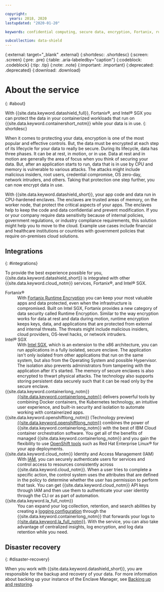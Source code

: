 ```yaml
---

copyright:
  years: 2018, 2020
lastupdated: "2020-01-20"

keywords: confidential computing, secure data, encryption, Fortanix, runtime encryption, memory, encrypt, app security, private data, Intel, SGX, convert, protect, data in use, data protection, containerized apps, 

subcollection: data-shield
---
```


{:external: target="_blank" .external}
{:shortdesc: .shortdesc}
{:screen: .screen}
{:pre: .pre}
{:table: .aria-labeledby="caption"}
{:codeblock: .codeblock}
{:tip: .tip}
{:note: .note}
{:important: .important}
{:deprecated: .deprecated}
{:download: .download}


# About the service
{: #about}

With {{site.data.keyword.datashield_full}}, Fortanix®, and Intel® SGX you can protect the data in your containerized workloads that run on {{site.data.keyword.containershort_notm}} while your data is in use.
{: shortdesc}

When it comes to protecting your data, encryption is one of the most popular and effective controls. But, the data must be encrypted at each step of its lifecycle for your data to really be secure. During its lifecycle, data has three phases. It can be at rest, in motion, or in use. Data at rest and in motion are generally the area of focus when you think of securing your data. But, after an application starts to run, data that is in use by CPU and memory is vulnerable to various attacks. The attacks might include malicious insiders, root users, credential compromise, OS zero-day, network intruders, and others. Taking that protection one step further, you can now encrypt data in use. 

With {{site.data.keyword.datashield_short}}, your app code and data run in CPU-hardened enclaves. The enclaves are trusted areas of memory, on the worker node, that protect the critical aspects of your apps. The enclaves help to keep the code and data confidential and prevent modification. If you or your company require data sensitivity because of internal policies, government regulations, or industry compliance requirements, this solution might help you to move to the cloud. Example use cases include financial and healthcare institutions or countries with government policies that require on-premises cloud solutions.


## Integrations
{: #integrations}

To provide the best experience possible for you, {{site.data.keyword.datashield_short}} is integrated with other {{site.data.keyword.cloud_notm}} services, Fortanix®, and Intel® SGX.


<dl>
  <dt>Fortanix®</dt>
    <dd>With <a href="https://fortanix.com/" target="_blank" class="external">Fortanix Runtime Encryption</a> you can keep your most valuable apps and data protected, even when the infrastructure is compromised. Built on Intel SGX, Fortanix provides a new category of data security called Runtime Encryption. Similar to the way encryption works for data at rest and data during motion, runtime encryption keeps keys, data, and applications that are protected from external and internal threats. The threats might include malicious insiders, cloud providers, OS-level hacks, or network intruders.</dd>
  <dt>Intel® SGX</dt>
    <dd>With <a href="https://software.intel.com/en-us/sgx" target="_blank" class="external">Intel SGX</a>, which is an extension to the x86 architecture, you can run applications in a fully isolated, secure enclave. The application isn't only isolated from other applications that run on the same system, but also from the Operating System and possible Hypervisor. The isolation also prevents administrators from tampering with the application after it's started. The memory of secure enclaves is also encrypted to thwart physical attacks. The technology also supports storing persistent data securely such that it can be read only by the secure enclave.</dd>
  <dt>{{site.data.keyword.containerlong_notm}}</dt>
    <dd><a href="/docs/containers?topic=containers-getting-started">{{site.data.keyword.containerlong_notm}}</a> delivers powerful tools by combining Docker containers, the Kubernetes technology, an intuitive user experience, and built-in security and isolation to automate working with containerized apps.</dd>
  <dt>{{site.data.keyword.openshiftlong_notm}} (Technology preview)</dt>
    <dd><a href="/docs/openshift?topic=openshift-getting-started">{{site.data.keyword.openshiftlong_notm}}</a> combines the power of {{site.data.keyword.containerlong_notm}} with the best of IBM Cloud container orchestration software. You get all of the benefits of managed {{site.data.keyword.containerlong_notm}} and you gain the flexibility to use <a href="https://docs.openshift.com/container-platform/3.11/welcome/index.html">OpenShift tools</a> such as Red Hat Enterprise Linux® for your app deployments.</dd>
  <dt>{{site.data.keyword.cloud_notm}} Identity and Access Management (IAM)</dt>
    <dd>With <a href="/docs/iam?topic=iam-getstarted">IAM</a>, you can securely authenticate users for services and control access to resources consistently across {{site.data.keyword.cloud_notm}}. When a user tries to complete a specific action, the control system uses the attributes that are defined in the policy to determine whether the user has permission to perform that task. You can get {{site.data.keyword.cloud_notm}} API keys through IAM and then use them to authenticate your user identity through the CLI or as part of automation.</dd>
  <dt>{{site.data.keyword.la_full_notm}}</dt>
    <dd>You can expand your log collection, retention, and search abilities by creating a <a href="/docs/containers?topic=containers-health">logging configuration</a> through the {{site.data.keyword.containerlong_notm}} that forwards your logs to <a href="/docs/services/Log-Analysis-with-LogDNA?topic=LogDNA-getting-started">{{site.data.keyword.la_full_notm}}</a>. With the service, you can also take advantage of centralized insights, log encryption, and log data retention while you need.</dd>
</dl>

## Disaster recovery
{: #disaster-recovery}

When you work with {{site.data.keyword.datashield_short}}, you are responsible for the backup and recovery of your data. For more information about backing up your instance of the Enclave Manager, see [Backing up and restoring](/docs/services/data-shield?topic=data-shield-backup-restore).


